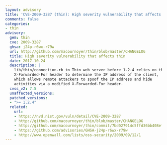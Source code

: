 ```yaml
---
layout: advisory
title: 'CVE-2009-3287 (thin): High severity vulnerability that affects thin'
comments: false
categories:
- thin
advisory:
  gem: thin
  cve: 2009-3287
  ghsa: j24p-r6wx-r79w
  url: http://github.com/macournoyer/thin/blob/master/CHANGELOG
  title: High severity vulnerability that affects thin
  date: 2017-10-24
  description: |
    lib/thin/connection.rb in Thin web server before 1.2.4 relies on the
    X-Forwarded-For header to determine the IP address of the client,
    which allows remote attackers to spoof the IP address and hide
    activities via a modified X-Forwarded-For header.
  cvss_v2: 7.5
  unaffected_versions: 
  patched_versions:
  - ">= 1.2.4"
  related:
    url:
    - https://nvd.nist.gov/vuln/detail/CVE-2009-3287
    - http://github.com/macournoyer/thin/blob/master/CHANGELOG
    - http://github.com/macournoyer/thin/commit/7bd027914c5ffd36bb408ef47dc749de3b6e063a
    - https://github.com/advisories/GHSA-j24p-r6wx-r79w
    - http://www.openwall.com/lists/oss-security/2009/09/12/1
---
```

